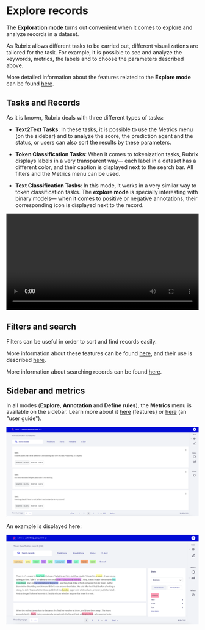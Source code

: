 # Explore records

The **Exploration mode** turns out convenient when it comes to explore and analyze records in a dataset.

As Rubrix allows different tasks to be carried out, different visualizations are tailored for the task. For example, it is possible to see and analyze the keywords, metrics, the labels and to choose the parameters described above.

More detailed information about the features related to the **Explore mode** can be found [here](dataset.md).


## Tasks and Records

As it is known, Rubrix deals with three different types of tasks:

- **Text2Text Tasks**: In these tasks, it is possible to use the Metrics menu (on the sidebar) and to analyze the score, the prediction agent and the status, or users can also sort the results by these parameters.

- **Token Classification Tasks**: When it comes to tokenization tasks, Rubrix displays labels in a very transparent way— each label in a dataset has a different color, and their caption is displayed next to the search bar. All filters and the Metrics menu can be used.

- **Text Classification Tasks**: In this mode, it works in a very similar way to token classification tasks. The **explore mode** is specially interesting with binary models— when it comes to positive or negative annotations, their corresponding icon is displayed next to the record.

<video width="100%" controls><source src="images/explore_mode.mp4" type="video/mp4"></video>

## Filters and search

Filters can be useful in order to sort and find records easily.

More information about these features can be found [here](dataset.md), and their use is described [here](filter_records.md).

More information about searching records can be found [here](search_records.md).

## Sidebar and metrics

In all modes (**Explore**, **Annotation** and **Define rules**), the **Metrics** menu is available on the sidebar. Learn more about it [here](dataset.md) (features) or [here](view_dataset_metrics.md) (an "user guide").

![Rubrix Text Classification Explore mode](images/explore_textcat.png)

An example is displayed here:

![Rubrix Token Classification (NER) Explore mode](images/explore_ner.png)
